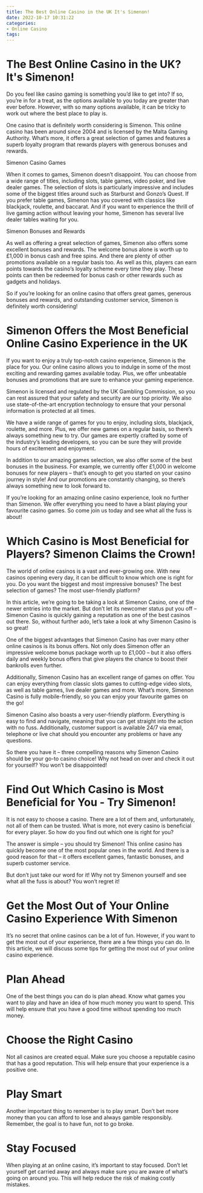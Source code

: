 ```yaml
---
title: The Best Online Casino in the UK It's Simenon!
date: 2022-10-17 10:31:22
categories:
- Online Casino
tags:
---
```



#  The Best Online Casino in the UK? It's Simenon!

Do you feel like casino gaming is something you’d like to get into? If so, you’re in for a treat, as the options available to you today are greater than ever before. However, with so many options available, it can be tricky to work out where the best place to play is.

One casino that is definitely worth considering is Simenon. This online casino has been around since 2004 and is licensed by the Malta Gaming Authority. What’s more, it offers a great selection of games and features a superb loyalty program that rewards players with generous bonuses and rewards.

Simenon Casino Games

When it comes to games, Simenon doesn’t disappoint. You can choose from a wide range of titles, including slots, table games, video poker, and live dealer games. The selection of slots is particularly impressive and includes some of the biggest titles around such as Starburst and Gonzo’s Quest. If you prefer table games, Simenon has you covered with classics like blackjack, roulette, and baccarat. And if you want to experience the thrill of live gaming action without leaving your home, Simenon has several live dealer tables waiting for you.

Simenon Bonuses and Rewards

As well as offering a great selection of games, Simenon also offers some excellent bonuses and rewards. The welcome bonus alone is worth up to £1,000 in bonus cash and free spins. And there are plenty of other promotions available on a regular basis too. As well as this, players can earn points towards the casino’s loyalty scheme every time they play. These points can then be redeemed for bonus cash or other rewards such as gadgets and holidays.

So if you’re looking for an online casino that offers great games, generous bonuses and rewards, and outstanding customer service, Simenon is definitely worth considering!

#  Simenon Offers the Most Beneficial Online Casino Experience in the UK

If you want to enjoy a truly top-notch casino experience, Simenon is the place for you. Our online casino allows you to indulge in some of the most exciting and rewarding games available today. Plus, we offer unbeatable bonuses and promotions that are sure to enhance your gaming experience.

Simenon is licensed and regulated by the UK Gambling Commission, so you can rest assured that your safety and security are our top priority. We also use state-of-the-art encryption technology to ensure that your personal information is protected at all times.

We have a wide range of games for you to enjoy, including slots, blackjack, roulette, and more. Plus, we offer new games on a regular basis, so there’s always something new to try. Our games are expertly crafted by some of the industry’s leading developers, so you can be sure they will provide hours of excitement and enjoyment.

In addition to our amazing games selection, we also offer some of the best bonuses in the business. For example, we currently offer £1,000 in welcome bonuses for new players – that’s enough to get you started on your casino journey in style! And our promotions are constantly changing, so there’s always something new to look forward to.

If you’re looking for an amazing online casino experience, look no further than Simenon. We offer everything you need to have a blast playing your favourite casino games. So come join us today and see what all the fuss is about!

#  Which Casino is Most Beneficial for Players? Simenon Claims the Crown!

The world of online casinos is a vast and ever-growing one. With new casinos opening every day, it can be difficult to know which one is right for you. Do you want the biggest and most impressive bonuses? The best selection of games? The most user-friendly platform?

In this article, we’re going to be taking a look at Simenon Casino, one of the newer entries into the market. But don’t let its newcomer status put you off – Simenon Casino is quickly gaining a reputation as one of the best casinos out there. So, without further ado, let’s take a look at why Simenon Casino is so great!

One of the biggest advantages that Simenon Casino has over many other online casinos is its bonus offers. Not only does Simenon offer an impressive welcome bonus package worth up to £1,000 – but it also offers daily and weekly bonus offers that give players the chance to boost their bankrolls even further.

Additionally, Simenon Casino has an excellent range of games on offer. You can enjoy everything from classic slots games to cutting-edge video slots, as well as table games, live dealer games and more. What’s more, Simenon Casino is fully mobile-friendly, so you can enjoy your favourite games on the go!

Simenon Casino also boasts a very user-friendly platform. Everything is easy to find and navigate, meaning that you can get straight into the action with no fuss. Additionally, customer support is available 24/7 via email, telephone or live chat should you encounter any problems or have any questions.

So there you have it – three compelling reasons why Simenon Casino should be your go-to casino choice! Why not head on over and check it out for yourself? You won’t be disappointed!

#  Find Out Which Casino is Most Beneficial for You - Try Simenon!

It is not easy to choose a casino. There are a lot of them and, unfortunately, not all of them can be trusted. What is more, not every casino is beneficial for every player. So how do you find out which one is right for you?

The answer is simple – you should try Simenon! This online casino has quickly become one of the most popular ones in the world. And there is a good reason for that – it offers excellent games, fantastic bonuses, and superb customer service.

But don’t just take our word for it! Why not try Simenon yourself and see what all the fuss is about? You won’t regret it!

#  Get the Most Out of Your Online Casino Experience With Simenon

It’s no secret that online casinos can be a lot of fun. However, if you want to get the most out of your experience, there are a few things you can do. In this article, we will discuss some tips for getting the most out of your online casino experience.

# Plan Ahead

One of the best things you can do is plan ahead. Know what games you want to play and have an idea of how much money you want to spend. This will help ensure that you have a good time without spending too much money.

# Choose the Right Casino

Not all casinos are created equal. Make sure you choose a reputable casino that has a good reputation. This will help ensure that your experience is a positive one.

# Play Smart

Another important thing to remember is to play smart. Don’t bet more money than you can afford to lose and always gamble responsibly. Remember, the goal is to have fun, not to go broke.

# Stay Focused

When playing at an online casino, it’s important to stay focused. Don’t let yourself get carried away and always make sure you are aware of what’s going on around you. This will help reduce the risk of making costly mistakes.